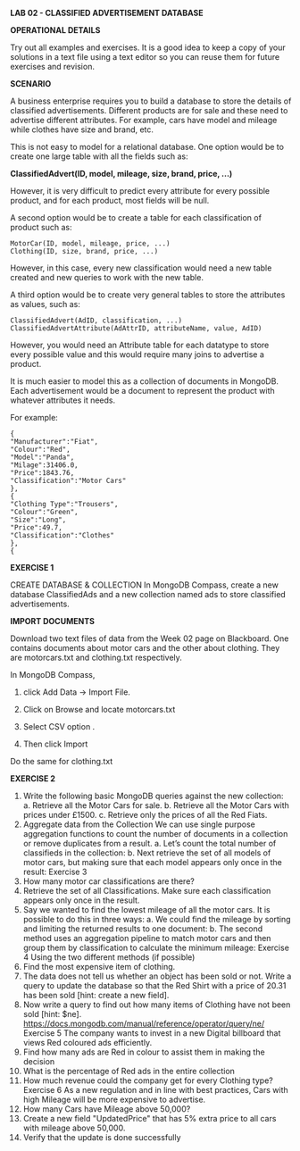 **LAB 02 - CLASSIFIED ADVERTISEMENT DATABASE**

**OPERATIONAL DETAILS**

Try out all examples and exercises. It is a good idea to keep a copy of your solutions in a text file using
a text editor so you can reuse them for future exercises and revision.

**SCENARIO**

A business enterprise requires you to build a database to store the details of classified advertisements.
Different products are for sale and these need to advertise different attributes. For example, cars have
model and mileage while clothes have size and brand, etc.

This is not easy to model for a relational database. One option would be to create one large table with
all the fields such as:

**ClassifiedAdvert(ID, model, mileage, size, brand, price, ...)**

However, it is very difficult to predict every attribute for every possible product, and for each product,
most fields will be null.


A second option would be to create a table for each classification of product such as:


    MotorCar(ID, model, mileage, price, ...)
    Clothing(ID, size, brand, price, ...)

However, in this case, every new classification would need a new table created and new queries to
work with the new table.

A third option would be to create very general tables to store the attributes as values, such as:

    ClassifiedAdvert(AdID, classification, ...)
    ClassifiedAdvertAttribute(AdAttrID, attributeName, value, AdID)

However, you would need an Attribute table for each datatype to store every possible value and this
would require many joins to advertise a product.


It is much easier to model this as a collection of documents in MongoDB. Each advertisement would be a document to represent the product with whatever attributes it needs. 

For example:

    {
    "Manufacturer":"Fiat",
    "Colour":"Red",
    "Model":"Panda",
    "Milage":31406.0,
    "Price":1843.76,
    "Classification":"Motor Cars"
    },
    {
    "Clothing Type":"Trousers",
    "Colour":"Green",
    "Size":"Long",
    "Price":49.7,
    "Classification":"Clothes"
    },
    {

**EXERCISE 1**

CREATE DATABASE & COLLECTION
In MongoDB Compass, create a new database ClassifiedAds and a new collection named ads to store
classified advertisements.

**IMPORT DOCUMENTS**

Download two text files of data from the Week 02 page on Blackboard. One contains documents about
motor cars and the other about clothing. They are motorcars.txt and clothing.txt respectively.

In MongoDB Compass,

1. click Add Data -> Import File.

2. Click on Browse and locate motorcars.txt

3. Select CSV option .

4. Then click Import

Do the same for clothing.txt


**EXERCISE 2**

1. Write the following basic MongoDB queries against the new collection:
a. Retrieve all the Motor Cars for sale.
b. Retrieve all the Motor Cars with prices under £1500.
c. Retrieve only the prices of all the Red Fiats.
1. Aggregate data from the Collection
We can use single purpose aggregation functions to count the number of documents in a
collection or remove duplicates from a result.
a. Let’s count the total number of classifieds in the collection:
b. Next retrieve the set of all models of motor cars, but making sure that each model appears
only once in the result:
Exercise 3
1. How many motor car classifications are there?
2. Retrieve the set of all Classifications. Make sure each classification appears only once in the
result.
1. Say we wanted to find the lowest mileage of all the motor cars. It is possible to do this in three
ways:
a. We could find the mileage by sorting and limiting the returned results to one
document:
b. The second method uses an aggregation pipeline to match motor cars and then group
them by classification to calculate the minimum mileage:
Exercise 4
Using the two different methods (if possible)
1. Find the most expensive item of clothing.
2. The data does not tell us whether an object has been sold or not. Write a query to update the
database so that the Red Shirt with a price of 20.31 has been sold [hint: create a new field].
1. Now write a query to find out how many items of Clothing have not been sold [hint: $ne].
https://docs.mongodb.com/manual/reference/operator/query/ne/
Exercise 5
The company wants to invest in a new Digital billboard that views Red coloured ads efficiently.
1. Find how many ads are Red in colour to assist them in making the decision
2. What is the percentage of Red ads in the entire collection
3. How much revenue could the company get for every Clothing type?
Exercise 6
As a new regulation and in line with best practices, Cars with high Mileage will be more expensive to
advertise.
1. How many Cars have Mileage above 50,000?
2. Create a new field "UpdatedPrice" that has 5% extra price to all cars with mileage above
50,000.
1. Verify that the update is done successfully
